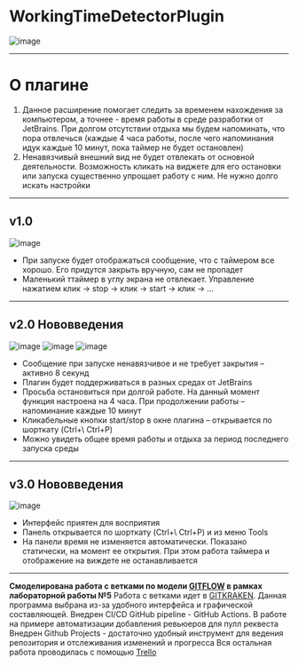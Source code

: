 
# WorkingTimeDetectorPlugin
![image](https://user-images.githubusercontent.com/37519644/123351153-360a7400-d565-11eb-986a-199541954ba1.png)

***
# О плагине
1. Данное расширение помогает следить за временем нахождения за компьютером, а точнее - время работы в среде разработки от JetBrains. При долгом отсутствии отдыха мы будем напоминать, что пора отвлечься (каждые 4 часа работы, после чего напоминания идук каждые 10 минут, пока таймер не будет остановлен)
2. Ненавязчивый внешний вид не будет отвлекать от основной деятельности. Возможность кликать на виджете для его остановки или запуска существенно упрощает работу с ним. Не нужно долго искать настройки
***
## v1.0
![image](https://user-images.githubusercontent.com/37519644/123351372-a2857300-d565-11eb-826e-695ca734b12d.png)

- При запуске будет отображаться сообщение, что с таймером все хорошо. Его придутся закрыть вручную, сам не пропадет
- Маленький ттаймер в углу экрана не отвлекает. Управление нажатием
клик -> stop -> клик -> start -> клик -> ...

***
## v2.0 Нововведения
![image](https://user-images.githubusercontent.com/37519644/123351385-a913ea80-d565-11eb-8f03-eae9110f5c47.png)
![image](https://user-images.githubusercontent.com/37519644/123351391-aca77180-d565-11eb-9318-c92baac16604.png)
![image](https://user-images.githubusercontent.com/37519644/123351400-b03af880-d565-11eb-9d0f-7fe35ee24b41.png)

- Сообщение при запуске ненавязчивое и не требует закрытия – активно 8 секунд
- Плагин будет поддерживаться в разных средах от JetBrains
- Просьба остановиться при долгой работе. На данный момент функция настроена на 4 часа. При продолжении работы – напоминание каждые 10 минут
- Кликабельные кнопки start/stop в окне плагина – открывается по шорткату (Ctrl+\ Ctrl+P)
- Можно увидеть общее время работы и отдыха за период последнего запуска среды

***
## v3.0 Нововведения
![image](https://user-images.githubusercontent.com/37519644/123351426-bdf07e00-d565-11eb-87bb-f035beda6a09.png)

- Интерфейс приятен для восприятия
- Панель открывается по шорткату (Ctrl+\ Ctrl+P) и из меню Tools
- На панели время не изменяется автоматически. Показано статически, на момент ее открытия. При этом работа таймера и отображение на виждете не останавливается

***
**Смоделирована работа с ветками по модели [GITFLOW](<https://danielkummer.github.io/git-flow-cheatsheet/index.ru_RU.html>) в рамках лабораторной работы №5**
Работа с ветками идет в [GITKRAKEN](<https://www.gitkraken.com/>). Данная программа выбрана из-за удобного интерфейса и графической составляющей.
Внедрен CI/CD GitHub pipeline - GitHub Actions. В работе на примере автоматизации добавления ревьюеров для пулл реквеста
Внедрен Github Projects - достаточно удобный инструмент для ведения репозитория и отслеживания изменений и прогресса
Вся остальная работа проводилась с помощью [Trello](<https://trello.com/b/3jW7N8Pn/working-time-detector/>)
